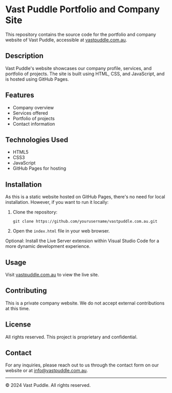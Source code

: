 # Vast Puddle Portfolio and Company Site

This repository contains the source code for the portfolio and company website of Vast Puddle, accessible at [vastpuddle.com.au](https://vastpuddle.com.au).

## Description

Vast Puddle's website showcases our company profile, services, and portfolio of projects. The site is built using HTML, CSS, and JavaScript, and is hosted using GitHub Pages.

## Features

- Company overview
- Services offered
- Portfolio of projects
- Contact information

## Technologies Used

- HTML5
- CSS3
- JavaScript
- GitHub Pages for hosting

## Installation

As this is a static website hosted on GitHub Pages, there's no need for local installation. However, if you want to run it locally:

1. Clone the repository:
   ```
   git clone https://github.com/yourusername/vastpuddle.com.au.git
   ```
2. Open the `index.html` file in your web browser.

Optional: Install the Live Server extension within Visual Studio Code for a more dynamic development experience.


## Usage

Visit [vastpuddle.com.au](https://vastpuddle.com.au) to view the live site.

## Contributing

This is a private company website. We do not accept external contributions at this time.

## License

All rights reserved. This project is proprietary and confidential.

## Contact

For any inquiries, please reach out to us through the contact form on our website or at info@vastpuddle.com.au.

---

© 2024 Vast Puddle. All rights reserved.